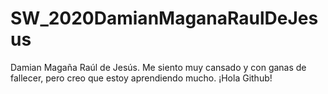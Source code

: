 # SW_2020DamianMaganaRaulDeJesus
Damian Magaña Raúl de Jesús.
Me siento muy cansado y con ganas de fallecer, pero creo que estoy aprendiendo mucho.
¡Hola Github!
